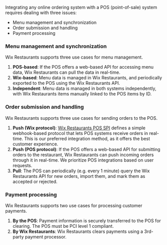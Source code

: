 Integrating any online ordering system with a POS (point-of-sale) system requires dealing with three issues:

* Menu management and synchronization
* Order submission and handling
* Payment processing

### Menu management and synchronization
Wix Restaurants supports three use cases for menu management.

1. **POS-based**: If the POS offers a web-based API for accessing menu data, Wix Restaurants can pull the data in real-time.
2. **Wix-based**: Menu data is managed in Wix Restaurants, and periodically exported to the POS using the Wix Restaurants API.
3. **Independent**: Menu data is managed in both systems independently, with Wix Restaurants items manually linked to the POS items by ID.

### Order submission and handling
Wix Restaurants supports three use cases for sending orders to the POS.

1. **Push (Wix protocol)**: [Wix Restaurants POS SPI](Wix-Restaurants-POS-(point-of-sale)-SPI) defines a simple webhook-based protocol that lets POS systems receive orders in real-time. This is our preferred integration method, as it offers the best customer experience.
2. **Push (POS protocol)**: If the POS offers a web-based API for submitting orders to the restaurant, Wix Restaurants can push incoming orders through it in real-time. We prioritize POS integrations based on user requests.
3. **Pull**: The POS can periodically (e.g. every 1 minute) query the Wix Restaurants API for new orders, import them, and mark them as accepted or rejected.

### Payment processing
Wix Restaurants supports two use cases for processing customer payments.

1. **By the POS**: Payment information is securely transferred to the POS for clearing. The POS must be PCI level 1 compliant.
2. **By Wix Restaurants**: Wix Restaurants clears payments using a 3rd-party payment processor.

